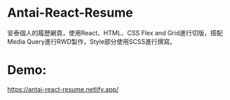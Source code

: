 # Antai-React-Resume
安泰個人的履歷網頁，使用React、HTML、CSS Flex and Grid進行切版，搭配Media Query進行RWD製作，Style部分使用SCSS進行撰寫。
# Demo:
https://antai-react-resume.netlify.app/